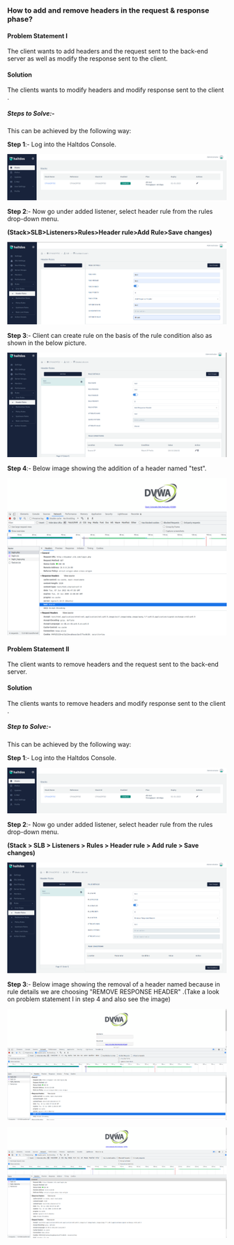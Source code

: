 ### **How to add and remove headers in the request & response phase**?

#### **Problem Statement I**

The client wants to add headers and the request sent to the back-end server as well as modify the response sent to the client.

#### **Solution**

The clients wants to modify headers and modify response sent to the client .

##### **Steps to Solve**:-

This can be achieved by the following way:

**Step 1**:- Log into the Haltdos Console.

![header](/img/adc/kb/adc6.1.png)

**Step 2**:-  Now go under added listener, select header rule from the rules drop-down menu.

**(Stack>SLB>Listeners>Rules>Header rule>Add Rule>Save changes)**

![header](/img/adc/kb/adc6.2.png)

**Step 3**:- Client can create rule on the basis of the rule condition also as shown in the below picture.

![header](/img/adc/kb/adc6.3.png)

**Step 4**:- Below image showing the addition of a header named "test".

![header](/img/adc/kb/adc6.4.png)

#### **Problem Statement II**

The client wants to remove headers and the request sent to the back-end server. 

#### **Solution**

The clients wants to remove headers and modify response sent to the client .

##### **Step to Solve**:-

This can be achieved by the following way:

**Step 1**:- Log into the Haltdos Console.

![header](/img/adc/kb/adc6.5.png)

**Step 2**:- Now go under added listener, select header rule from the rules drop-down menu.

**(Stack > SLB > Listeners > Rules > Header rule > Add rule > Save changes)**

![header](/img/adc/kb/adc6.6.png)

**Step 3**:- Below image showing the removal of a header named because in rule details we are choosing "REMOVE RESPONSE HEADER" .(Take a look on problem statement I in step 4 and also see the image)

![header](/img/adc/kb/adc6.7.png)

![header](/img/adc/kb/adc6.8.png)
